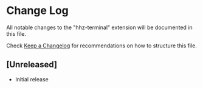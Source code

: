 # Change Log

All notable changes to the "hhz-terminal" extension will be documented in this file.

Check [Keep a Changelog](http://keepachangelog.com/) for recommendations on how to structure this file.

## [Unreleased]

- Initial release